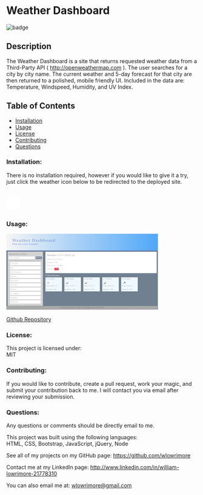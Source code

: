 # Weather Dashboard

![badge](https://img.shields.io/badge/license-MIT-purple)<br />

## Description

The Weather Dashboard is a site that returns requested weather data from a Third-Party API ( http://openweathermap.com ). The user searches for a city by city name. The current weather and 5-day forecast for that city are then returned to a polished, mobile friendly UI. Included in the data are: Temperature, Windspeed, Humidity, and UV Index.

## Table of Contents

- [Installation](#installation)
- [Usage](#usage)
- [License](#license)
- [Contributing](#contributing)
- [Questions](#questions)

### Installation:

There is no installation required, however if you would like to give it a try, just click the weather icon below to be redirected to the deployed site.</br></br>

<a href="https://wlowrimore.github.io/vandy_bc_weather_dash_chlng_06_2022/" target="_blank"><img src="assets\images\weather-partly-rainy.png"></a>

### Usage:

  <img src="assets\images\example_page.jpg" alt="weather dashboard example" />

<a href="https://github.com/wlowrimore/vandy_bc_weather_dash_chlng_06_2022/tree/main" target="_blank">Github Repository</a>

### License:

This project is licensed under:<br />
MIT

### Contributing:

If you would like to contribute, create a pull request, work your magic, and submit your contribution back to me. I will contact you via email after reviewing your submission.

### Questions:

Any questions or comments should be directly email to me.<br />

This project was built using the following languages:<br />
HTML, CSS, Bootstrap, JavaScript, jQuery, Node

See all of my projects on my GitHub page: https://github.com/wlowrimore

Contact me at my LinkedIn page: http://www.linkedin.com/in/william-lowrimore-21778310

You can also email me at: wlowrimore@gmail.com
